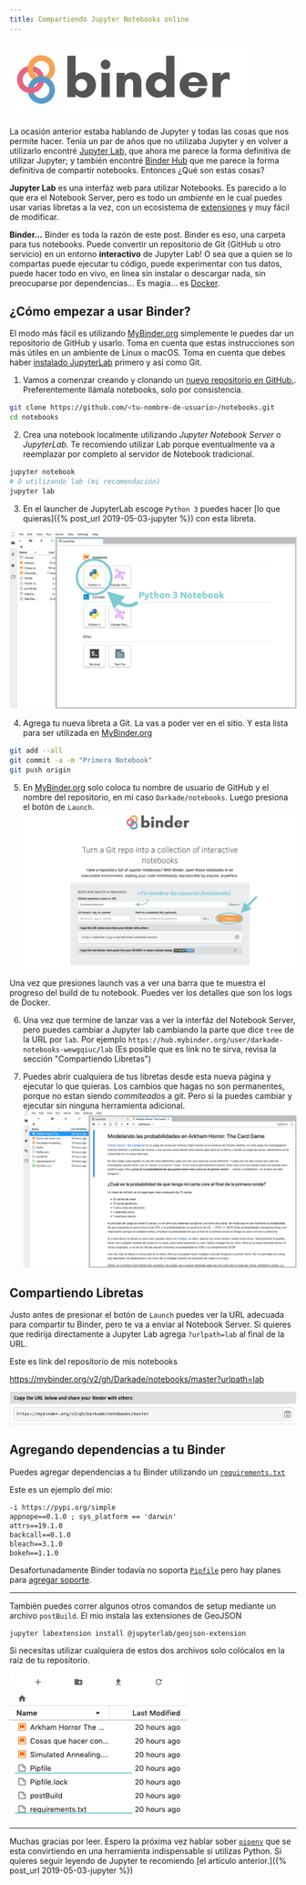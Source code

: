 ```yaml
---
title: Compartiendo Jupyter Notebooks online
---
```

![My Binder Logo](/assets/2019-05-15/logo.svg)

La ocasión anterior estaba hablando de Jupyter y todas las cosas que nos permite hacer. Tenía un par de años que no utilizaba Jupyter y en volver a utilizarlo encontré [Jupyter Lab,](https://jupyterlab.readthedocs.io/en/stable/) que ahora me parece la forma definitiva de utilizar Jupyter; y también encontré [Binder Hub](https://binderhub.readthedocs.io/en/latest/) que me parece la forma definitiva de compartir notebooks. Entonces ¿Qué son estas cosas?

<!--more-->

**Jupyter Lab** es una interfáz web para utilizar Notebooks. Es parecido a lo que era el Notebook Server, pero es todo un _ambiente_ en le cual puedes usar varias libretas a la vez, con un ecosistema de [extensiones](https://github.com/jupyterlab/jupyter-renderers) y muy fácil de modificar.

**Binder...** Binder es toda la razón de este post. Binder es eso, una carpeta para tus notebooks. Puede convertir un repositorio de Git (GitHub u otro servicio) en un entorno **interactivo** de Jupyter Lab! O sea que a quien se lo compartas puede ejecutar tu código, puede experimentar con tus datos, puede hacer todo en vivo, en linea sin instalar o descargar nada, sin preocuparse por dependencias... Es magia... es [Docker](https://github.com/jupyter/repo2docker).

## ¿Cómo empezar a usar Binder?

El modo más fácil es utilizando [MyBinder.org](https://mybinder.org/) simplemente le puedes dar un repositorio de GitHub y usarlo. Toma en cuenta que estas instrucciones son más útiles en un ambiente de Linux o macOS. Toma en cuenta que debes haber [instalado JupyterLab](https://jupyterlab.readthedocs.io/en/stable/getting_started/installation.html) primero y así como Git.

1. Vamos a comenzar creando y clonando un [nuevo repositorio en GitHub.](https://github.com/new). Preferentemente llámala notebooks, solo por consistencia.
```bash
git clone https://github.com/<tu-nombre-de-usuario>/notebooks.git
cd notebooks
```

2. Crea una notebook localmente utilizando _Jupyter Notebook Server_ o _JupyterLab._ Te recomiendo utilizar Lab porque eventualmente va a reemplazar por completo al servidor de Notebook tradicional.
```bash
jupyter notebook
# O utilizando lab (mi recomendación)
jupyter lab
```

3. En el launcher de JupyterLab escoge `Python 3` puedes hacer [lo que quieras]({% post_url 2019-05-03-jupyter %}) con esta libreta.

![Creando una nueva libreta](/assets/2019-05-15/newnotebook.png)

4. Agrega tu nueva libreta a Git. La vas a poder ver en el sitio. Y esta lista para ser utilizada en [MyBinder.org](https://mybinder.org)
```bash
git add --all
git commit -a -m "Primera Notebook"
git push origin
```

5. En [MyBinder.org](https://mybinder.org) solo coloca tu nombre de usuario de GitHub y el nombre del repositorio, en mi caso `Darkade/notebooks`. Luego presiona el botón de `Launch`.
![MyBinder.org](/assets/2019-05-15/mybinder.org.png)

Una vez que presiones launch vas a ver una barra que te muestra el progreso del build de tu notebook. Puedes ver los detalles que son los logs de Docker.

6. Una vez que termine de lanzar vas a ver la interfáz del Notebook Server, pero puedes cambiar a Jupyter lab cambiando la parte que dice `tree` de la URL por `lab`. Por ejemplo `https://hub.mybinder.org/user/darkade-notebooks-wewgqiuc/lab` (Es posible que es link no te sirva, revisa la sección "Compartiendo Libretas")

7. Puedes abrir cualquiera de tus libretas desde esta nueva página y ejecutar lo que quieras. Los cambios que hagas no son permanentes, porque no estan siendo _commiteados_ a git. Pero si la puedes cambiar y ejecutar sin ninguna herramienta adicional.
![JupyterLab en MyBinder.org](/assets/2019-05-15/mybinderlab.png)

## Compartiendo Libretas

Justo antes de presionar el botón de `Launch` puedes ver la URL adecuada para compartir tu Binder, pero te va a enviar al Notebook Server. Si quieres que redirija directamente a Jupyter Lab agrega `?urlpath=lab` al final de la URL.

Este es link del repositorio de mis notebooks

https://mybinder.org/v2/gh/Darkade/notebooks/master?urlpath=lab

![Compartir una libreta](/assets/2019-05-15/shareurl.png)

## Agregando dependencias a tu Binder

Puedes agregar dependencias a tu Binder utilizando un [`requirements.txt`](https://pip.pypa.io/en/stable/user_guide/#requirements-files)

Este es un ejemplo del mio:

```
-i https://pypi.org/simple
appnope==0.1.0 ; sys_platform == 'darwin'
attrs==19.1.0
backcall==0.1.0
bleach==3.1.0
bokeh==1.1.0
```

Desafortunadamente Binder todavía no soporta [`Pipfile`](https://docs.pipenv.org/en/latest/) pero hay planes para [agregar soporte](https://github.com/jupyter/repo2docker/issues/174).

---

También puedes correr algunos otros comandos de setup mediante un archivo `postBuild`. El mio instala las extensiones de GeoJSON

```
jupyter labextension install @jupyterlab/geojson-extension
```

Si necesitas utilizar cualquiera de estos dos archivos solo colócalos en la raíz de tu repositorio.

![Dependencias en MyBinder.org](/assets/2019-05-15/requirements.txt.png)

---

Muchas gracias por leer. Espero la próxima vez hablar sober [`pipenv`](https://docs.pipenv.org/en/latest/) que se esta convirtiendo en una herramienta indispensable si utilizas Python. Si quieres seguir leyendo de Jupyter te recomiendo [el artículo anterior.]({% post_url 2019-05-03-jupyter %})
